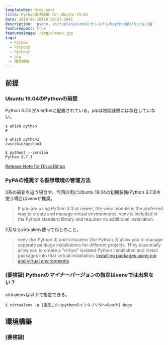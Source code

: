 ```yaml
---
templateKey: blog-post
title: Python環境構築 for Ubuntu 19.04
date: 2019-06-19T18:58:57.594Z
description: 'pyenv, virtualenv/venvとかシステムのpython使いたくない話'
featuredpost: true
featuredimage: /img/chemex.jpg
tags:
  - Python
  - Python3
  - Python2
  - pip
  - 環境構築
---
```

## 前提
### Ubuntu 19.04のPythonの前提
Python 3.7.3 が/usr/binに配置されている。pipは初期装備には存在していない。
```
$ which python
#

$ which python3
/usr/bin/python3

$ python3 --version
Python 3.7.3
```
[Release Note for DiscoDingo](https://wiki.ubuntu.com/DiscoDingo/ReleaseNotes)

### PyPAの推奨する仮想環境の管理方法
3系の最新を追う場合や、今回の用にUbuntu 19.04の初期装備(Python 3.7.3)を使う場合はvenvが推奨。
> If you are using Python 3.3 or newer, the venv module is the preferred way to create and manage virtual environments. venv is included in the Python standard library and requires no additional installation.

2系ならvirtualenv使ってねとのこと。
> venv (for Python 3) and virtualenv (for Python 2) allow you to manage separate package installations for different projects. They essentially allow you to create a “virtual” isolated Python installation and install packages into that virtual installation. 
[Installing packages using pip and virtual environments](https://packaging.python.org/guides/installing-using-pip-and-virtual-environments/)


### (要検証) Pythonの*マイナーバージョン*の指定はvenvでは出来ない？
virtualenvは以下で指定できる。
```
$ virtualenv -p {指定したいpythonのインタプリタへのpath} hoge
```

## 環境構築

### (要検証) 
